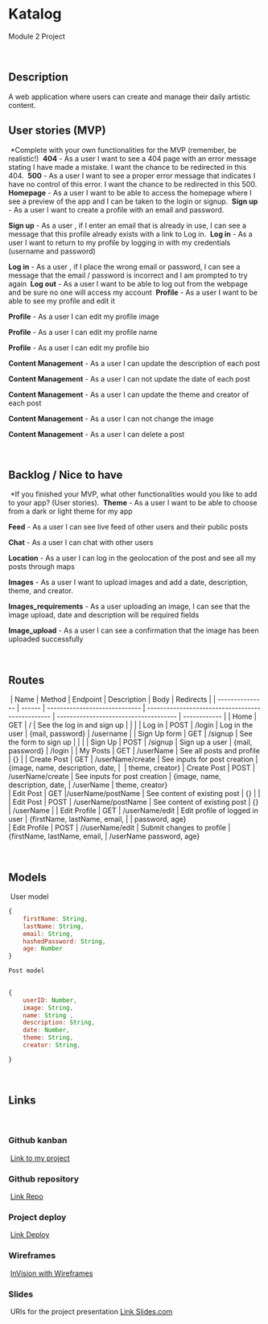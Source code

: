 # Katalog
Module 2 Project

​
##  Description
A web application where users can create and manage their daily artistic content. ​
​
## User stories (MVP)
​
*Complete with your own functionalities for the MVP (remember, be realistic!)
​
**404** - As a user I want to see a 404 page with an error message stating I have made a mistake. I want the chance to be redirected in this 404. 
​
**500** - As a user I want to see a proper error message that indicates I have no control of this error. I want the chance to be redirected in this 500. 
​
**Homepage** - As a user I want to be able to access the homepage where I see a preview of the app and I can be taken to the login or signup.
​
**Sign up** - As a user I want to create a profile with an email and password. 

**Sign up** - As a user , if I enter an email that is already in use, I can see a message that this profile already exists with a link to Log in.
​
**Log in** - As a user I want to return to my profile by logging in with my credentials (username and password)

**Log in** - As a user , if I place the wrong email or password, I can see a message that the email / password is incorrect and I am prompted to try again
​
**Log out** - As a user I want to be able to log out from the webpage and be sure no one will access my account
​
**Profile** - As a user I want to be able to see my profile and edit it

**Profile** - As a user I can edit my profile image

**Profile** - As a user I can edit my profile name

**Profile** - As a user I can edit my profile bio

**Content Management** - As a user I can update the description of each post 

**Content Management** - As a user I can not update the date of each post

**Content Management** - As a user I can update the theme and creator of each post

**Content Management** - As a user I can not change the image

**Content Management** - As a user I can delete a post 


​
## Backlog / Nice to have
​
*If you finished your MVP, what other functionalities would you like to add to your app? (User stories).
​
**Theme** - As a user I want to be able to choose from a dark or light theme for my app

**Feed** - As a user I can see live feed of other users and their public posts 

**Chat** - As a user I can chat with other users

**Location** - As a user I can log in the geolocation of the post and see all my posts through maps

**Images** - As a user I want to upload images and add a date, description, theme, and creator.

**Images_requirements** - As a user uploading an image, I can see that the image upload, date and description will be required fields 

**Image_upload** - As a user I can see a confirmation that the image has been uploaded successfully 

​
​
## Routes
​
| Name            | Method | Endpoint                      | Description                                      | Body                                  | Redirects       |
| --------------- | ------ | ----------------------------- | ------------------------------------------------ | ------------------------------------- | ------------	|
| Home            | GET    | /                             | See the log in and sign up                       |                                       |                 |
| Log in          | POST   | /login                        | Log in the user                                  | {mail, password}                      | /username       |
| Sign Up form    | GET    | /signup                       | See the form to sign up                          |                                       |                 |
| Sign Up         | POST   | /signup                       | Sign up a user                                   | {mail, password}                      | /login           |
| My Posts        | GET    | /userName                     | See all posts and profile			      | {} 
    |
| Create Post     | GET    | /userName/create 	 	   | See inputs for post creation 		      | {image, name, description, date,      | 
    |  	 													theme, creator}
| Create Post     | POST   | /userName/create 	 	   | See inputs for post creation  		      | {image, name, description, date,      | /userName
    | 														 theme, creator}	                
| Edit Post 	  | GET    |/userName/postName 	 	   | See content of existing post		      | {}				      | 
    |
| Edit Post	  | POST   | /userName/postName 	   | See content of existing post  	    	      | {}  	 			      | /userName
    |
| Edit Profile	  | GET    | /userName/edit		   | Edit profile of logged in user 	    	      | {firstName, lastName, email, 	      | 
    |														password, age} 			      
| Edit Profile    | POST   | //userName/edit		   | Submit changes to profile			      | {firstName, lastName, email,	      | /userName
														password, age}

 
​
## Models
​
User model
​
```js
{
    firstName: String,
    lastName: String,
    email: String,
    hashedPassword: String,
    age: Number
}

Post model
​

{ 
	userID: Number,
	image: String,
	name: String ,
	description: String,
	date: Number,
	theme: String,
	creator: String,

}
```
​
## Links
​
### Github kanban
​
[Link to my project]()
​
### Github repository
​
[Link Repo]()
​
### Project deploy
​
[Link Deploy]()
​
### Wireframes
​
[InVision with Wireframes]()
​
### Slides
​
URls for the project presentation
[Link Slides.com]()
